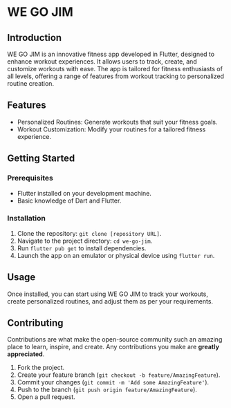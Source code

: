 WE GO JIM
=========

Introduction
------------

WE GO JIM is an innovative fitness app developed in Flutter, designed to enhance workout experiences. It allows users to track, create, and customize workouts with ease. The app is tailored for fitness enthusiasts of all levels, offering a range of features from workout tracking to personalized routine creation.

Features
--------

*   Personalized Routines: Generate workouts that suit your fitness goals.
*   Workout Customization: Modify your routines for a tailored fitness experience.

Getting Started
---------------

### Prerequisites

*   Flutter installed on your development machine.
*   Basic knowledge of Dart and Flutter.

### Installation

1.  Clone the repository: `git clone [repository URL]`.
2.  Navigate to the project directory: `cd we-go-jim`.
3.  Run `flutter pub get` to install dependencies.
4.  Launch the app on an emulator or physical device using `flutter run`.

Usage
-----

Once installed, you can start using WE GO JIM to track your workouts, create personalized routines, and adjust them as per your requirements.

Contributing
------------

Contributions are what make the open-source community such an amazing place to learn, inspire, and create. Any contributions you make are **greatly appreciated**.

1.  Fork the project.
2.  Create your feature branch (`git checkout -b feature/AmazingFeature`).
3.  Commit your changes (`git commit -m 'Add some AmazingFeature'`).
4.  Push to the branch (`git push origin feature/AmazingFeature`).
5.  Open a pull request.
